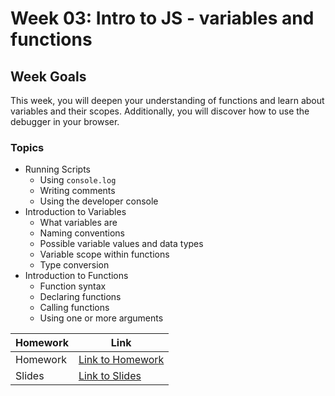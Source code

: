 # Week 03: Intro to JS - variables and functions

## Week Goals
This week, you will deepen your understanding of functions and learn about variables and their scopes. Additionally, you will discover how to use the debugger in your browser.

### Topics
- Running Scripts
   - Using `console.log`
   - Writing comments
   - Using the developer console
- Introduction to Variables
   - What variables are
   - Naming conventions
   - Possible variable values and data types
   - Variable scope within functions
   - Type conversion
- Introduction to Functions
   - Function syntax
   - Declaring functions
   - Calling functions
   - Using one or more arguments

| Homework | Link |
|----------|------|
| Homework | [Link to Homework](./homework/README.md) |
| Slides | [Link to Slides](https://docs.google.com/presentation/d/1HGnGX0jqkjYBCScnrZfh-f38jos-Vx2XjXTmKhsCVt0/edit?usp=sharing) |
